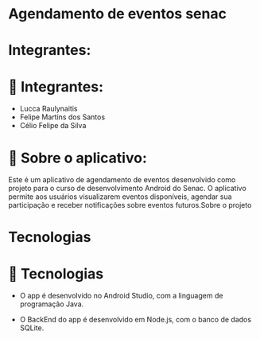 # Agendamento de eventos senac

# Integrantes:
# 👤 Integrantes:

- Lucca Raulynaitis
- Felipe Martins dos Santos
- Célio Felipe da Silva

# 📅 Sobre o aplicativo:

Este é um aplicativo de agendamento de eventos desenvolvido como projeto para o curso de desenvolvimento Android do Senac. O aplicativo permite aos usuários visualizarem eventos disponíveis, agendar sua participação e receber notificações sobre eventos futuros.Sobre o projeto 


# Tecnologias
# 🚀 Tecnologias

- O app é desenvolvido no Android Studio, com a linguagem de programação Java.

- O BackEnd do app é desenvolvido em Node.js, com o banco de dados SQLite.




